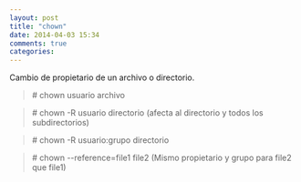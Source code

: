 ```yaml
---
layout: post
title: "chown"
date: 2014-04-03 15:34
comments: true
categories: 
---
```

Cambio de propietario de un archivo o directorio.

>\# chown usuario archivo

>\# chown -R usuario directorio (afecta al directorio y todos los subdirectorios) 

>\# chown -R usuario:grupo directorio

>\# chown --reference=file1 file2 (Mismo propietario y grupo para file2 que file1) 

